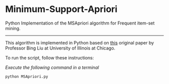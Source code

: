# Minimum-Support-Apriori

Python Implementation of the MSApriori algorithm for Frequent item-set mining.

---

This algorithm is implemented in Python based on [this](https://github.com/kshirsagarpratik/Minimum-Support-Apriori-/blob/master/MSApriori.pdf) original paper by Professor Bing Liu at University of Illinois at Chicago.

To run the script, follow these instructions:

*Execute the following command in a terminal*

`python MSApriori.py`
